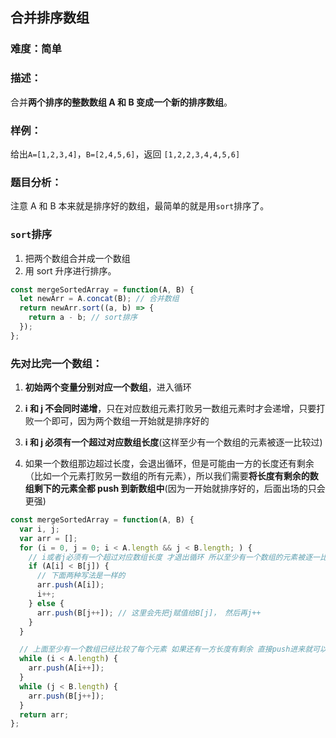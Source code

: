 ## 合并排序数组

### 难度：简单

### 描述：

合并**两个排序的整数数组 A 和 B 变成一个新的排序数组**。

### 样例：

给出`A=[1,2,3,4]`，`B=[2,4,5,6]`，返回 `[1,2,2,3,4,4,5,6]`

### 题目分析：

注意 A 和 B 本来就是排序好的数组，最简单的就是用`sort`排序了。

### `sort`排序

1. 把两个数组合并成一个数组
2. 用 sort 升序进行排序。

```js
const mergeSortedArray = function(A, B) {
  let newArr = A.concat(B); // 合并数组
  return newArr.sort((a, b) => {
    return a - b; // sort排序
  });
};
```

### 先对比完一个数组：

1. **初始两个变量分别对应一个数组**，进入循环

2. **i 和 j 不会同时递增**，只在对应数组元素打败另一数组元素时才会递增，只要打败一个即可，因为两个数组一开始就是排序好的

3. **i 和 j 必须有一个超过对应数组长度**(这样至少有一个数组的元素被逐一比较过)

4. 如果一个数组那边超过长度，会退出循环，但是可能由一方的长度还有剩余（比如一个元素打败另一数组的所有元素），所以我们需要**将长度有剩余的数组剩下的元素全都 push 到新数组中**(因为一开始就排序好的，后面出场的只会更强)

```js
const mergeSortedArray = function(A, B) {
  var i, j;
  var arr = [];
  for (i = 0, j = 0; i < A.length && j < B.length; ) {
    // i或者j必须有一个超过对应数组长度 才退出循环 所以至少有一个数组的元素被逐一比较
    if (A[i] < B[j]) {
      // 下面两种写法是一样的
      arr.push(A[i]);
      i++;
    } else {
      arr.push(B[j++]); // 这里会先把j赋值给B[j]， 然后再j++
    }
  }

  // 上面至少有一个数组已经比较了每个元素 如果还有一方长度有剩余 直接push进来就可以(AB一开始就是排序好的数组)
  while (i < A.length) {
    arr.push(A[i++]);
  }
  while (j < B.length) {
    arr.push(B[j++]);
  }
  return arr;
};
```
